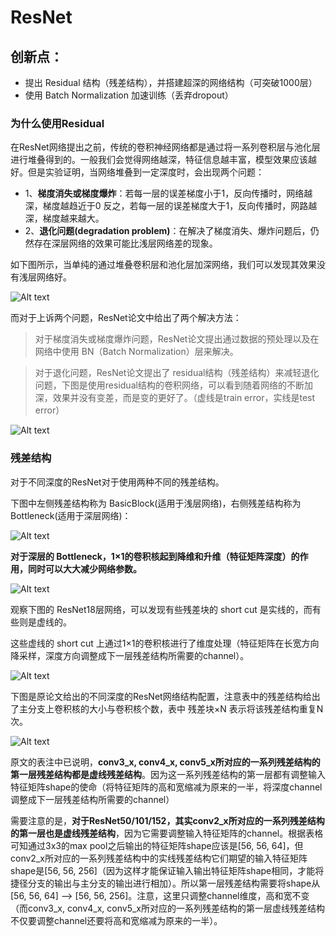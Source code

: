 # ResNet

## 创新点：
- 提出 Residual 结构（残差结构），并搭建超深的网络结构（可突破1000层）
- 使用 Batch Normalization 加速训练（丢弃dropout）

### 为什么使用Residual

在ResNet网络提出之前，传统的卷积神经网络都是通过将一系列卷积层与池化层进行堆叠得到的。一般我们会觉得网络越深，特征信息越丰富，模型效果应该越好。但是实验证明，当网络堆叠到一定深度时，会出现两个问题：

* 1、**梯度消失或梯度爆炸**：若每一层的误差梯度小于1，反向传播时，网络越深，梯度越趋近于0
反之，若每一层的误差梯度大于1，反向传播时，网路越深，梯度越来越大。
* 2、**退化问题(degradation problem)**：在解决了梯度消失、爆炸问题后，仍然存在深层网络的效果可能比浅层网络差的现象。

如下图所示，当单纯的通过堆叠卷积层和池化层加深网络，我们可以发现其效果没有浅层网络好。

![Alt text](/NoteImgs/1.png)

而对于上诉两个问题，ResNet论文中给出了两个解决方法：
>对于梯度消失或梯度爆炸问题，ResNet论文提出通过数据的预处理以及在网络中使用 BN（Batch Normalization）层来解决。

>对于退化问题，ResNet论文提出了 residual结构（残差结构）来减轻退化问题，下图是使用residual结构的卷积网络，可以看到随着网络的不断加深，效果并没有变差，而是变的更好了。（虚线是train error，实线是test error）

![Alt text](/NoteImgs/2.png)

### 残差结构

对于不同深度的ResNet对于使用两种不同的残差结构。

下图中左侧残差结构称为 BasicBlock(适用于浅层网络)，右侧残差结构称为 Bottleneck(适用于深层网络)：

![Alt text](/NoteImgs/3.png)

**对于深层的 Bottleneck，1×1的卷积核起到降维和升维（特征矩阵深度）的作用，同时可以大大减少网络参数。**

![Alt text](/NoteImgs/4.png)

观察下图的 ResNet18层网络，可以发现有些残差块的 short cut 是实线的，而有些则是虚线的。

这些虚线的 short cut 上通过1×1的卷积核进行了维度处理（特征矩阵在长宽方向降采样，深度方向调整成下一层残差结构所需要的channel）。

![Alt text](/NoteImgs/5.png)

下图是原论文给出的不同深度的ResNet网络结构配置，注意表中的残差结构给出了主分支上卷积核的大小与卷积核个数，表中 残差块×N 表示将该残差结构重复N次。

![Alt text](/NoteImgs/6.png)

原文的表注中已说明，**conv3_x, conv4_x, conv5_x所对应的一系列残差结构的第一层残差结构都是虚线残差结构**。因为这一系列残差结构的第一层都有调整输入特征矩阵shape的使命（将特征矩阵的高和宽缩减为原来的一半，将深度channel调整成下一层残差结构所需要的channel）

需要注意的是，**对于ResNet50/101/152，其实conv2_x所对应的一系列残差结构的第一层也是虚线残差结构**，因为它需要调整输入特征矩阵的channel。根据表格可知通过3x3的max pool之后输出的特征矩阵shape应该是[56, 56, 64]，但conv2_x所对应的一系列残差结构中的实线残差结构它们期望的输入特征矩阵shape是[56, 56, 256]（因为这样才能保证输入输出特征矩阵shape相同，才能将捷径分支的输出与主分支的输出进行相加）。所以第一层残差结构需要将shape从[56, 56, 64] --> [56, 56, 256]。注意，这里只调整channel维度，高和宽不变（而conv3_x, conv4_x, conv5_x所对应的一系列残差结构的第一层虚线残差结构不仅要调整channel还要将高和宽缩减为原来的一半）。

